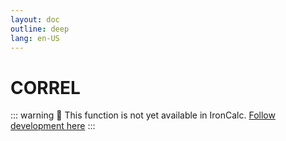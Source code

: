```yaml
---
layout: doc
outline: deep
lang: en-US
---
```


# CORREL

::: warning
🚧 This function is not yet available in IronCalc.
[Follow development here](https://github.com/ironcalc/IronCalc/labels/Functions)
:::
